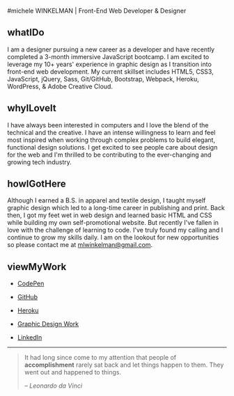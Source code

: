 
#michele WINKELMAN  |  Front-End Web Developer & Designer

## whatIDo

I am a designer pursuing a new career as a developer and have recently completed a 3-month immersive JavaScript bootcamp. I am excited to leverage my 10+ years' experience in graphic design as I transition into front-end web development. My current skillset includes HTML5, CSS3, JavaScript, jQuery, Sass, Git/GitHub, Bootstrap, Webpack, Heroku, WordPress, & Adobe Creative Cloud.

## whyILoveIt

I have always been interested in computers and I love the blend of the technical and the creative. I have an intense willingness to learn and feel most inspired when working through complex problems to build elegant, functional design solutions. I get excited to see people care about design for the web and I'm thrilled to be contributing to the ever-changing and growing tech industry.

## howIGotHere

Although I earned a B.S. in apparel and textile design, I taught myself graphic design which led to a long-time career in publishing and print. Back then, I got my feet wet in web design and learned basic HTML and CSS while building my own self-promotional website. But recently I've fallen in love with the challenge of learning to code. I've truly found my calling and I continue to grow my skills daily. I am on the lookout for new opportunities so please contact me at mlwinkelman@gmail.com.


## viewMyWork

- [CodePen](http://codepen.io/mlwinkelman/)

- [GitHub](https://github.com/mlwinkelman/)

- [Heroku](https://mwinkweb.space/)

- [Graphic Design Work](https://mwdesignwork.wordpress.com/)

- [LinkedIn](https://www.linkedin.com/in/michelewinkelman)

---

> It had long since come to my attention
> that people of __accomplishment__
> rarely sat back and let things happen
> to them. They went out and happened
> to things.
>
> *– Leonardo da Vinci*




